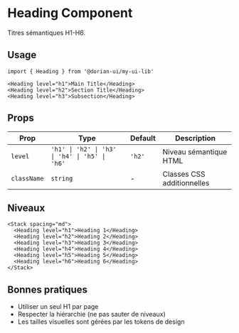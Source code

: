 # Heading Component

Titres sémantiques H1-H6.

## Usage

```tsx
import { Heading } from '@dorian-ui/my-ui-lib'

<Heading level="h1">Main Title</Heading>
<Heading level="h2">Section Title</Heading>
<Heading level="h3">Subsection</Heading>
```

## Props

| Prop | Type | Default | Description |
|------|------|---------|-------------|
| `level` | `'h1' \| 'h2' \| 'h3' \| 'h4' \| 'h5' \| 'h6'` | `'h2'` | Niveau sémantique HTML |
| `className` | `string` | - | Classes CSS additionnelles |

## Niveaux

```tsx
<Stack spacing="md">
  <Heading level="h1">Heading 1</Heading>
  <Heading level="h2">Heading 2</Heading>
  <Heading level="h3">Heading 3</Heading>
  <Heading level="h4">Heading 4</Heading>
  <Heading level="h5">Heading 5</Heading>
  <Heading level="h6">Heading 6</Heading>
</Stack>
```

## Bonnes pratiques

- Utiliser un seul H1 par page
- Respecter la hiérarchie (ne pas sauter de niveaux)
- Les tailles visuelles sont gérées par les tokens de design
